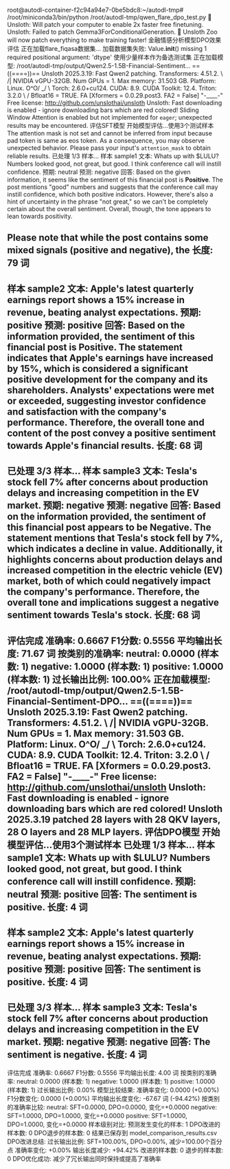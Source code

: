 root@autodl-container-f2c94a94e7-0be5bdc8:~/autodl-tmp# /root/miniconda3/bin/python /root/autodl-tmp/qwen_flare_dpo_test.py
🦥 Unsloth: Will patch your computer to enable 2x faster free finetuning.
Unsloth: Failed to patch Gemma3ForConditionalGeneration.
🦥 Unsloth Zoo will now patch everything to make training faster!
金融情感分析模型DPO效果评估
正在加载flare_fiqasa数据集...
加载数据集失败: Value.__init__() missing 1 required positional argument: 'dtype'
使用少量样本作为备选测试集
正在加载模型: /root/autodl-tmp/output/Qwen2.5-1.5B-Financial-Sentiment...
==((====))==  Unsloth 2025.3.19: Fast Qwen2 patching. Transformers: 4.51.2.
   \\   /|    NVIDIA vGPU-32GB. Num GPUs = 1. Max memory: 31.503 GB. Platform: Linux.
O^O/ \_/ \    Torch: 2.6.0+cu124. CUDA: 8.9. CUDA Toolkit: 12.4. Triton: 3.2.0
\        /    Bfloat16 = TRUE. FA [Xformers = 0.0.29.post3. FA2 = False]
 "-____-"     Free license: http://github.com/unslothai/unsloth
Unsloth: Fast downloading is enabled - ignore downloading bars which are red colored!
Sliding Window Attention is enabled but not implemented for `eager`; unexpected results may be encountered.
评估SFT模型
开始模型评估...使用3个测试样本
The attention mask is not set and cannot be inferred from input because pad token is same as eos token. As a consequence, you may observe unexpected behavior. Please pass your input's `attention_mask` to obtain reliable results.
已处理 1/3 样本...
样本 sample1
文本: Whats up with $LULU? Numbers looked good, not great, but good. I think conference call will instill confidence.
预期: neutral
预测: negative
回答: Based on the given information, it seems like the sentiment of this financial post is **Positive**. The post mentions "good" numbers and 
suggests that the conference call may instill confidence, which both positive indicators. However, there's also a hint of uncertainty in the 
phrase "not great," so we can't be completely certain about the overall sentiment. Overall, though, the tone appears to lean towards positivity. 

Please note that while the post contains some mixed signals (positive and negative), the
长度: 79 词
---
样本 sample2
文本: Apple's latest quarterly earnings report shows a 15% increase in revenue, beating analyst expectations.
预期: positive
预测: positive
回答: Based on the information provided, the sentiment of this financial post is **Positive**. The statement indicates that Apple's earnings have 
increased by 15%, which is considered a significant positive development for the company and its shareholders. Analysts' expectations were met or 
exceeded, suggesting investor confidence and satisfaction with the company's performance. Therefore, the overall tone and content of the post 
convey a positive sentiment towards Apple's financial results.
长度: 68 词
---
已处理 3/3 样本...
样本 sample3
文本: Tesla's stock fell 7% after concerns about production delays and increasing competition in the EV market.
预期: negative
预测: negative
回答: Based on the information provided, the sentiment of this financial post appears to be **Negative**. The statement mentions that Tesla's 
stock fell by 7%, which indicates a decline in value. Additionally, it highlights concerns about production delays and increased competition in 
the electric vehicle (EV) market, both of which could negatively impact the company's performance. Therefore, the overall tone and implications 
suggest a negative sentiment towards Tesla's stock.
长度: 68 词
---
评估完成
准确率: 0.6667
F1分数: 0.5556
平均输出长度: 71.67 词
按类别的准确率:
neutral: 0.0000 (样本数: 1)
negative: 1.0000 (样本数: 1)
positive: 1.0000 (样本数: 1)
过长输出比例: 100.00%
正在加载模型: /root/autodl-tmp/output/Qwen2.5-1.5B-Financial-Sentiment-DPO...
==((====))==  Unsloth 2025.3.19: Fast Qwen2 patching. Transformers: 4.51.2.
   \\   /|    NVIDIA vGPU-32GB. Num GPUs = 1. Max memory: 31.503 GB. Platform: Linux.
O^O/ \_/ \    Torch: 2.6.0+cu124. CUDA: 8.9. CUDA Toolkit: 12.4. Triton: 3.2.0
\        /    Bfloat16 = TRUE. FA [Xformers = 0.0.29.post3. FA2 = False]
 "-____-"     Free license: http://github.com/unslothai/unsloth
Unsloth: Fast downloading is enabled - ignore downloading bars which are red colored!
Unsloth 2025.3.19 patched 28 layers with 28 QKV layers, 28 O layers and 28 MLP layers.
评估DPO模型
开始模型评估...使用3个测试样本
已处理 1/3 样本...
样本 sample1
文本: Whats up with $LULU? Numbers looked good, not great, but good. I think conference call will instill confidence.
预期: neutral
预测: positive
回答: The sentiment is positive.
长度: 4 词
---
样本 sample2
文本: Apple's latest quarterly earnings report shows a 15% increase in revenue, beating analyst expectations.
预期: positive
预测: positive
回答: The sentiment is positive.
长度: 4 词
---
已处理 3/3 样本...
样本 sample3
文本: Tesla's stock fell 7% after concerns about production delays and increasing competition in the EV market.
预期: negative
预测: negative
回答: The sentiment is negative.
长度: 4 词
---
评估完成
准确率: 0.6667
F1分数: 0.5556
平均输出长度: 4.00 词
按类别的准确率:
neutral: 0.0000 (样本数: 1)
negative: 1.0000 (样本数: 1)
positive: 1.0000 (样本数: 1)
过长输出比例: 0.00%
模型比较结果:
准确率变化: 0.0000 (+0.00%)
F1分数变化: 0.0000 (+0.00%)
平均输出长度变化: -67.67 词 (-94.42%)
按类别的准确率比较:
neutral: SFT=0.0000, DPO=0.0000, 变化=+0.0000
negative: SFT=1.0000, DPO=1.0000, 变化=+0.0000
positive: SFT=1.0000, DPO=1.0000, 变化=+0.0000
样本级别对比:
预测发生变化的样本: 1
DPO改进的样本数: 0
DPO退步的样本数: 0
结果已保存到 model_comparison_results.csv
DPO改进总结:
过长输出比例: SFT=100.00%, DPO=0.00%, 减少=100.00个百分点
准确率变化: +0.00%
输出长度减少: +94.42%
改进的样本数: 0
退步的样本数: 0
DPO优化成功: 减少了冗长输出同时保持或提高了准确率